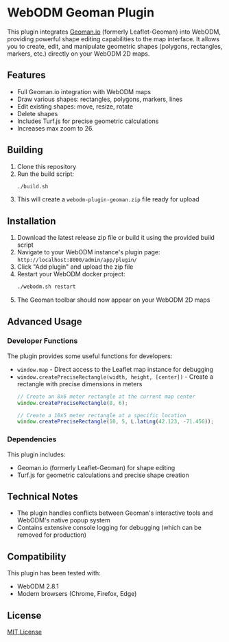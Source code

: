 # WebODM Geoman Plugin

This plugin integrates [Geoman.io](https://geoman.io/) (formerly Leaflet-Geoman) into WebODM, providing powerful shape editing capabilities to the map interface. It allows you to create, edit, and manipulate geometric shapes (polygons, rectangles, markers, etc.) directly on your WebODM 2D maps.

## Features

- Full Geoman.io integration with WebODM maps
- Draw various shapes: rectangles, polygons, markers, lines
- Edit existing shapes: move, resize, rotate
- Delete shapes
- Includes Turf.js for precise geometric calculations
- Increases max zoom to 26.

## Building

1. Clone this repository
2. Run the build script:
   ```bash
   ./build.sh
   ```
3. This will create a `webodm-plugin-geoman.zip` file ready for upload

## Installation

1. Download the latest release zip file or build it using the provided build script
2. Navigate to your WebODM instance's plugin page: `http://localhost:8000/admin/app/plugin/`
3. Click "Add plugin" and upload the zip file
4. Restart your WebODM docker project:
   ```bash
   ./webodm.sh restart
   ```
5. The Geoman toolbar should now appear on your WebODM 2D maps

## Advanced Usage

### Developer Functions

The plugin provides some useful functions for developers:

- `window.map` - Direct access to the Leaflet map instance for debugging
- `window.createPreciseRectangle(width, height, [center])` - Create a rectangle with precise dimensions in meters
  ```javascript
  // Create an 8x6 meter rectangle at the current map center
  window.createPreciseRectangle(8, 6);
  
  // Create a 10x5 meter rectangle at a specific location
  window.createPreciseRectangle(10, 5, L.latLng(42.123, -71.456));
  ```

### Dependencies

This plugin includes:
- Geoman.io (formerly Leaflet-Geoman) for shape editing
- Turf.js for geometric calculations and precise shape creation

## Technical Notes

- The plugin handles conflicts between Geoman's interactive tools and WebODM's native popup system
- Contains extensive console logging for debugging (which can be removed for production)

## Compatibility

This plugin has been tested with:
- WebODM 2.8.1
- Modern browsers (Chrome, Firefox, Edge)

## License

[MIT License](LICENSE)
